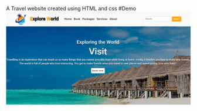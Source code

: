 A Travel website created using HTML and css
#Demo
![Screenshot](https://github.com/bhavanaab/Travel-website/blob/main/Screenshot%202024-05-26%20182605.png?raw=true)
